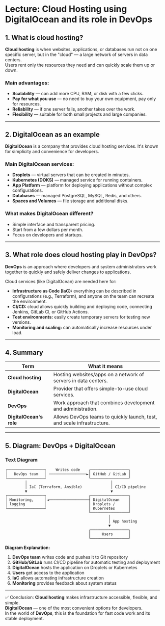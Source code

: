 # Lecture: Cloud Hosting using DigitalOcean and its role in DevOps

## 1. What is cloud hosting?

**Cloud hosting** is when websites, applications, or databases run not on one specific server, but in the "cloud" — a large network of servers in data centers.  
Users rent only the resources they need and can quickly scale them up or down.

### Main advantages:
- **Scalability** — can add more CPU, RAM, or disk with a few clicks.  
- **Pay for what you use** — no need to buy your own equipment, pay only for resources.  
- **Reliability** — if one server fails, another takes over the work.  
- **Flexibility** — suitable for both small projects and large companies.  

---

## 2. DigitalOcean as an example

**DigitalOcean** is a company that provides cloud hosting services. It's known for simplicity and convenience for developers.

### Main DigitalOcean services:
- **Droplets** — virtual servers that can be created in minutes.  
- **Kubernetes (DOKS)** — managed service for running containers.  
- **App Platform** — platform for deploying applications without complex configurations.  
- **Databases** — managed PostgreSQL, MySQL, Redis, and others.  
- **Spaces and Volumes** — file storage and additional disks.  

### What makes DigitalOcean different?
- Simple interface and transparent pricing.  
- Start from a few dollars per month.  
- Focus on developers and startups.  

---

## 3. What role does cloud hosting play in DevOps?

**DevOps** is an approach where developers and system administrators work together to quickly and safely deliver changes to applications.

Cloud services (like DigitalOcean) are needed here for:
- **Infrastructure as Code (IaC):** everything can be described in configurations (e.g., Terraform), and anyone on the team can recreate the environment.  
- **CI/CD:** cloud allows quickly building and deploying code, connecting Jenkins, GitLab CI, or GitHub Actions.  
- **Test environments:** easily create temporary servers for testing new versions.  
- **Monitoring and scaling:** can automatically increase resources under load.  

---

## 4. Summary

| Term                 | What it means                                                   |
|----------------------|------------------------------------------------------------------|
| **Cloud hosting**    | Hosting websites/apps on a network of servers in data centers. |
| **DigitalOcean**     | Provider that offers simple-to-use cloud services.             |
| **DevOps**           | Work approach that combines development and administration.     |
| **DigitalOcean's role** | Allows DevOps teams to quickly launch, test, and scale infrastructure. |

---

## 5. Diagram: DevOps + DigitalOcean

### Text Diagram

```
┌─────────────────┐    Writes code    ┌─────────────────┐
│   DevOps team   │ ─────────────────►│ GitHub / GitLab │
└─────────────────┘                   └─────────────────┘
         │                                      │
         │ IaC (Terraform, Ansible)             │ CI/CD pipeline
         ▼                                      ▼
┌─────────────────┐                   ┌─────────────────┐
│ Monitoring,     │◄──────────────────┤ DigitalOcean    │
│ logging         │                   │ Droplets /      │
└─────────────────┘                   │ Kubernetes      │
                                      └─────────────────┘
                                               │
                                               │ App hosting
                                               ▼
                                      ┌─────────────────┐
                                      │     Users       │
                                      └─────────────────┘
```

**Diagram Explanation:**
1. **DevOps team** writes code and pushes it to Git repository
2. **GitHub/GitLab** runs CI/CD pipeline for automatic testing and deployment
3. **DigitalOcean** hosts the application on Droplets or Kubernetes
4. **Users** get access to the application
5. **IaC** allows automating infrastructure creation
6. **Monitoring** provides feedback about system status

---

✅ Conclusion: **Cloud hosting** makes infrastructure accessible, flexible, and simple.  
**DigitalOcean** — one of the most convenient options for developers.  
In the world of **DevOps**, this is the foundation for fast code work and its stable deployment.
